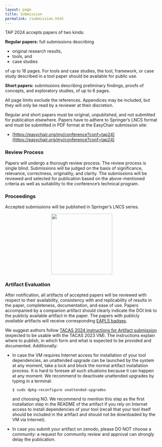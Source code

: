 ```yaml
---
layout: page
title: Submission
permalink: /submission.html
---
```


TAP 2024 accepts papers of two kinds:

**Regular papers:** full submissions describing

- original research results,
- tools, and
- case studies

of up to 16 pages. For tools and case studies, the tool, framework, or
case study described in a tool paper should be available for public use.

**Short papers:** submissions describing preliminary findings, proofs of
concepts, and exploratory studies, of up to 6 pages.

All page limits exclude the references. Appendices may be included,
but they will only be read by a reviewer at their discretion.

Regular and short papers must be original, unpublished, and not submitted
for publication elsewhere.
Papers
have to adhere to Springer’s LNCS format and must be submitted in PDF
format at the EasyChair submission site:

- [https://easychair.org/my/conference?conf=tap24](https://easychair.org/my/conference?conf=tap24)

### Review Process

Papers will undergo a thorough review process. The review process is
single blind. Submissions will be judged on the basis of significance,
relevance, correctness, originality, and clarity. The submissions will
be reviewed and selected for publication based on the above-mentioned
criteria as well as suitability to the conference’s technical program.

### Proceedings

Accepted submissions will be published in Springer’s LNCS series. 

<p align="center"><img src="/2024/assets/images/LNCS-Logo.jpeg" width="200"/></p>

### Artifact Evaluation

After notification, all artifacts of accepted papers will be reviewed
with respect to their availability, consistency with and replicability
of results in the paper, completeness, documentation, and ease of use.
Papers accompanied by a companion artifact should clearly indicate the 
DOI link to the publicly available artifact in the paper. 
The papers with publicly *available* artifacts will receive 
corresponding [EAPLS badges](https://eapls.org/pages/artifact_badges/).

We suggest authors follow [TACAS 2024 instructions for Artifact submission](https://tacas.info/artifacts-24.php) (expected to be usable with the TACAS 2023 VM).
The instructions explain where to publish, in which form and what is expected 
to be provided and documented. Additionally:

- In case the VM requires Internet access for installation of your tool dependencies, 
  an unattended upgrade can be launched by the  system at any moment, 
  take a lock and block the normal artifact installation process. 
  It is hard to foresee all such situations because it can happen 
  at any moment. We recommend to deactivate unattended upgrades by typing in 
  a terminal:

  ```
  $ sudo dpkg-reconfigure unattended-upgrades
  ```

  and choosing NO. We recommend to mention this step as the first installation step 
  in the README of the artifact if you rely on Internet access to install dependencies
  of your tool (recall that  your tool itself should be included in the artifact and should not
  be downloaded by the VM via Internet).
- In case you submit your artifact on zenodo, please DO NOT choose a community:
  a request for community review and approval can strongly delay the publication. 

